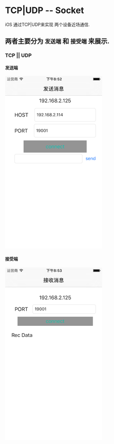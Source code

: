 # TCP|UDP -- Socket
iOS 通过TCP|UDP来实现 两个设备近场通信.

## 两者主要分为 `发送端` 和 `接受端` 来展示.

### TCP ||  UDP
#### 发送端
![Socket Send](Resouces/Socket_Send.png)

#### 接受端
![Socket Rec](Resouces/Socket_Rec.png)
